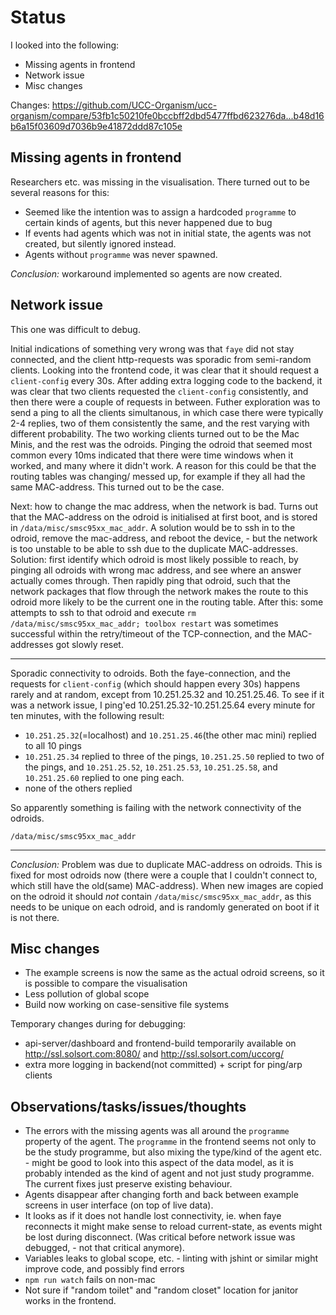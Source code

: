 # Status

I looked into the following:

- Missing agents in frontend
- Network issue
- Misc changes

Changes: https://github.com/UCC-Organism/ucc-organism/compare/53fb1c50210fe0bccbff2dbd5477ffbd623276da...b48d16b6a15f03609d7036b9e41872ddd87c105e

## Missing agents in frontend

Researchers etc. was missing in the visualisation. There turned out to be several reasons for this:

- Seemed like the intention was to assign a hardcoded `programme` to certain kinds of agents, but this never happened due to bug
- If events had agents which was not in initial state, the agents was not created, but silently ignored instead.
- Agents without `programme` was never spawned.

*Conclusion:* workaround implemented so agents are now created. 

## Network issue

This one was difficult to debug.

Initial indications of something very wrong was that `faye` did not stay connected, and the client http-requests was sporadic from semi-random clients. Looking into the frontend code, it was clear that it should request a `client-config` every 30s. After adding extra logging code to the backend, it was clear that two clients requested the `client-config` consistently, and then there were a couple of requests in between. Futher exploration was to send a ping to all the clients simultanous, in which case there were typically 2-4 replies, two of them consistently the same, and the rest varying with different probability. The two working clients turned out to be the Mac Minis, and the rest was the odroids. Pinging the odroid that seemed most common every 10ms indicated that there were time windows when it worked, and many where it didn't work. A reason for this could be that the routing tables was changing/ messed up, for example if they all had the same MAC-address. This turned out to be the case.

Next: how to change the mac address, when the network is bad. Turns out that the MAC-address on the odroid is initialised at first boot, and is stored in `/data/misc/smsc95xx_mac_addr`. A solution would be to ssh in to the odroid, remove the mac-address, and reboot the device, - but the network is too unstable to be able to ssh due to the duplicate MAC-addresses. Solution: first identify which odroid is most likely possible to reach, by pinging all odroids with wrong mac address, and see where an answer actually comes through. Then rapidly ping that odroid, such that the network packages that flow through the network makes the route to this odroid more likely to be the current one in the routing table. After this: some attempts to ssh to that odroid and execute `rm /data/misc/smsc95xx_mac_addr; toolbox restart` was sometimes successful within the retry/timeout of the TCP-connection, and the MAC-addresses got slowly reset.

----


Sporadic connectivity to odroids. Both the faye-connection, and the requests for `client-config` (which should happen every 30s) happens rarely and at random, except from 10.251.25.32 and 10.251.25.46. To see if it was a network issue, I ping'ed 10.251.25.32-10.251.25.64 every minute for ten minutes, with the following result:

- `10.251.25.32`(=localhost) and `10.251.25.46`(the other mac mini) replied to all 10 pings
- `10.251.25.34` replied to three of the pings, `10.251.25.50` replied to two of the pings, and `10.251.25.52`, `10.251.25.53`, `10.251.25.58`, and `10.251.25.60` replied to one ping each.
- none of the others replied

So apparently something is failing with the network connectivity of the odroids.

    /data/misc/smsc95xx_mac_addr




----

*Conclusion:* Problem was due to duplicate MAC-address on odroids. This is fixed for most odroids now (there were a couple that I couldn't connect to, which still have the old(same) MAC-address). When new images are copied on the odroid it should _not_ contain `/data/misc/smsc95xx_mac_addr`, as this needs to be unique on each odroid, and is randomly generated on boot if it is not there. 

## Misc changes

- The example screens is now the same as the actual odroid screens, so it is possible to compare the visualisation
- Less pollution of global scope
- Build now working on case-sensitive file systems

Temporary changes during for debugging:

- api-server/dashboard and frontend-build temporarily available on http://ssl.solsort.com:8080/ and http://ssl.solsort.com/uccorg/
- extra more logging in backend(not committed) + script for ping/arp clients

## Observations/tasks/issues/thoughts

- The errors with the missing agents was all around the `programme` property of the agent. The `programme` in the frontend seems not only to be the study programme, but also mixing the type/kind of the agent etc. - might be good to look into this aspect of the data model, as it is probably intended as the kind of agent and not just study programme. The current fixes just preserve existing behaviour.
- Agents disappear after changing forth and back between example screens in user interface (on top of live data).
- It looks as if it does not handle lost connectivity, ie. when faye reconnects it might make sense to reload current-state, as events might be lost during disconnect. (Was critical before network issue was debugged, - not that critical anymore).
- Variables leaks to global scope, etc. - linting with jshint or similar might improve code, and possibly find errors
- `npm run watch` fails on non-mac
- Not sure if "random toilet" and "random closet" location for janitor works in the frontend.



